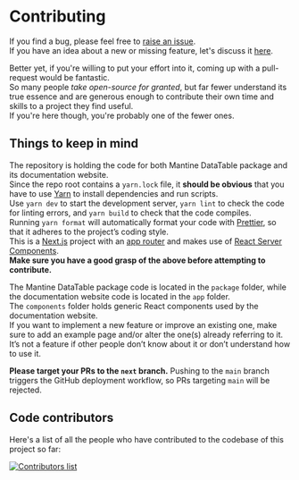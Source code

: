 # Contributing

If you find a bug, please feel free to [raise an issue](https://github.com/icflorescu/mantine-datatable/issues).  
If you have an idea about a new or missing feature, let's discuss it [here](https://github.com/icflorescu/mantine-datatable/discussions).

Better yet, if you're willing to put your effort into it, coming up with a pull-request would be fantastic.  
So many people _take open-source for granted_, but far fewer understand its true essence and are generous enough to contribute their own time and skills to a project they find useful.  
If you're here though, you're probably one of the fewer ones.

## Things to keep in mind

The repository is holding the code for both Mantine DataTable package and its documentation website.  
Since the repo root contains a `yarn.lock` file, it **should be obvious** that you have to use [Yarn](https://yarnpkg.com/) to install dependencies and run scripts.  
Use `yarn dev` to start the development server, `yarn lint` to check the code for linting errors, and `yarn build` to check that the code compiles.  
Running `yarn format` will automatically format your code with [Prettier](https://prettier.io/), so that it adheres to the project’s coding style.  
This is a [Next.js](https://nextjs.org/) project with an [app router](https://nextjs.org/docs/app/building-your-application/routing) and makes use of [React Server Components]().  
**Make sure you have a good grasp of the above before attempting to contribute.**

The Mantine DataTable package code is located in the `package` folder, while the documentation website code is located in the `app` folder.  
The `components` folder holds generic React components used by the documentation website.  
If you want to implement a new feature or improve an existing one, make sure to add an example page and/or alter the one(s) already referring to it.  
It’s not a feature if other people don’t know about it or don’t understand how to use it.  

**Please target your PRs to the `next` branch.**
Pushing to the `main` branch triggers the GitHub deployment workflow, so PRs targeting `main` will be rejected.

## Code contributors

Here's a list of all the people who have contributed to the codebase of this project so far:

[![Contributors list](https://contrib.rocks/image?repo=icflorescu/mantine-datatable)](https://github.com/icflorescu/mantine-datatable/graphs/contributors)
